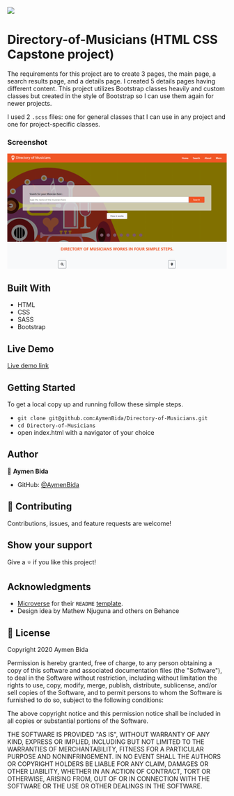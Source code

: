 ![](https://img.shields.io/badge/Microverse-blueviolet)

# Directory-of-Musicians (HTML CSS Capstone project)

The requirements for this project are to create 3 pages, the main page, a search results page, and a details page. I created 5 details pages having different content. This project utilizes Bootstrap classes heavily and custom classes but created in the style of Bootstrap so I can use them again for newer projects.

I used 2 `.scss` files: one for general classes that I can use in any project and one for project-specific classes.

### Screenshot

![screenshot](./assets/images/screenshot.png)

## Built With

- HTML
- CSS
- SASS
- Bootstrap

## Live Demo

[Live demo link](https://aymenbida.github.io/Directory-of-Musicians/)

## Getting Started

To get a local copy up and running follow these simple steps.

- `git clone git@github.com:AymenBida/Directory-of-Musicians.git`
- `cd Directory-of-Musicians`
- open index.html with a navigator of your choice

## Author

👤 **Aymen Bida**

- GitHub: [@AymenBida](https://github.com/AymenBida)

## 🤝 Contributing

Contributions, issues, and feature requests are welcome!

## Show your support

Give a ⭐️ if you like this project!

## Acknowledgments

- [Microverse](https://www.microverse.org/) for their `README` [template](https://github.com/microverseinc/readme-template).
- Design idea by Mathew Njuguna and others on Behance

## 📝 License

Copyright 2020 Aymen Bida

Permission is hereby granted, free of charge, to any person obtaining a copy of this software and associated documentation files (the "Software"), to deal in the Software without restriction, including without limitation the rights to use, copy, modify, merge, publish, distribute, sublicense, and/or sell copies of the Software, and to permit persons to whom the Software is furnished to do so, subject to the following conditions:

The above copyright notice and this permission notice shall be included in all copies or substantial portions of the Software.

THE SOFTWARE IS PROVIDED "AS IS", WITHOUT WARRANTY OF ANY KIND, EXPRESS OR IMPLIED, INCLUDING BUT NOT LIMITED TO THE WARRANTIES OF MERCHANTABILITY, FITNESS FOR A PARTICULAR PURPOSE AND NONINFRINGEMENT. IN NO EVENT SHALL THE AUTHORS OR COPYRIGHT HOLDERS BE LIABLE FOR ANY CLAIM, DAMAGES OR OTHER LIABILITY, WHETHER IN AN ACTION OF CONTRACT, TORT OR OTHERWISE, ARISING FROM, OUT OF OR IN CONNECTION WITH THE SOFTWARE OR THE USE OR OTHER DEALINGS IN THE SOFTWARE.
